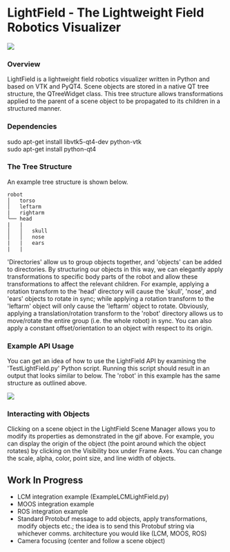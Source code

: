 # LightField - The Lightweight Field Robotics Visualizer  

![](https://github.com/nicrip/LightField/blob/master/doc/LightField2.gif)  

### Overview  
LightField is a lightweight field robotics visualizer written in Python and based on VTK and PyQT4. Scene objects are stored in a native QT tree structure, the QTreeWidget class. This tree structure allows transformations applied to the parent of a scene object to be propagated to its children in a structured manner.  

### Dependencies
sudo apt-get install libvtk5-qt4-dev python-vtk  
sudo apt-get install python-qt4  

### The Tree Structure  
An example tree structure is shown below.  

```
robot  
│   torso  
│   leftarm  
|   rightarm  
└── head
|   |
│   │   skull  
│   │   nose  
|   |   ears
|   |
```

'Directories' allow us to group objects together, and 'objects' can be added to directories. By structuring our objects in this way, we can elegantly apply transformations to specific body parts of the robot and allow these transformations to affect the relevant children. For example, applying a rotation transform to the 'head' directory will cause the 'skull', 'nose', and 'ears' objects to rotate in sync; while applying a rotation transform to the 'leftarm' object will only cause the 'leftarm' object to rotate. Obviously, applying a translation/rotation transform to the 'robot' directory allows us to move/rotate the entire group (i.e. the whole robot) in sync. You can also apply a constant offset/orientation to an object with respect to its origin.

### Example API Usage  
You can get an idea of how to use the LightField API by examining the 'TestLightField.py' Python script. Running this script should result in an output that looks similar to below. The 'robot' in this example has the same structure as outlined above.  

![](https://github.com/nicrip/LightField/blob/master/doc/LightField1.gif)  

### Interacting with Objects  
Clicking on a scene object in the LightField Scene Manager allows you to modify its properties as demonstrated in the gif above. For example, you can display the origin of the object (the point around which the object rotates) by clicking on the Visibility box under Frame Axes. You can change the scale, alpha, color, point size, and line width of objects.  

## Work In Progress
  - LCM integration example (ExampleLCMLightField.py)
  - MOOS integration example
  - ROS integration example
  - Standard Protobuf message to add objects, apply transformations, modify objects etc.; the idea is to send this Protobuf string via whichever comms. architecture you would like (LCM, MOOS, ROS)
  - Camera focusing (center and follow a scene object)
